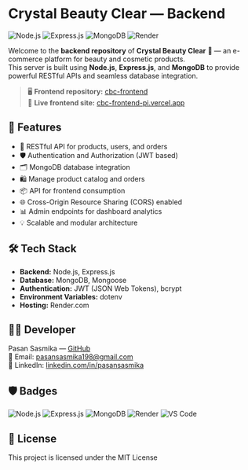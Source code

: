 # Crystal Beauty Clear — Backend

![Node.js](https://img.shields.io/badge/Node.js-339933?style=for-the-badge&logo=nodedotjs&logoColor=white)
![Express.js](https://img.shields.io/badge/Express.js-000000?style=for-the-badge&logo=express&logoColor=white)
![MongoDB](https://img.shields.io/badge/MongoDB-4EA94B?style=for-the-badge&logo=mongodb&logoColor=white)
![Render](https://img.shields.io/badge/Hosted_on-Render.com-46a2f1?style=for-the-badge&logo=render&logoColor=white)

Welcome to the **backend repository** of **Crystal Beauty Clear** 💄 — an e-commerce platform for beauty and cosmetic products.  
This server is built using **Node.js**, **Express.js**, and **MongoDB** to provide powerful RESTful APIs and seamless database integration.

> 🖥️ **Frontend repository:** [cbc-frontend](https://github.com/PasanSasmika/cbc-frontend)  
> 🚀 **Live frontend site:** [cbc-frontend-pi.vercel.app](https://cbc-frontend-pi.vercel.app/)

## 🌟 Features

- 🧩 RESTful API for products, users, and orders
- 🛡️ Authentication and Authorization (JWT based)
- 🗂️ MongoDB database integration
- 🛍️ Manage product catalog and orders
- 📦 API for frontend consumption
- 🌐 Cross-Origin Resource Sharing (CORS) enabled
- 📊 Admin endpoints for dashboard analytics
- 💡 Scalable and modular architecture

## 🛠️ Tech Stack

- **Backend:** Node.js, Express.js
- **Database:** MongoDB, Mongoose
- **Authentication:** JWT (JSON Web Tokens), bcrypt
- **Environment Variables:** dotenv
- **Hosting:** Render.com


## 🧑‍💻 Developer

Pasan Sasmika — [GitHub](https://github.com/PasanSasmika)  
📧 Email: pasansasmika198@gmail.com  
🔗 LinkedIn: [linkedin.com/in/pasansasmika](http://www.linkedin.com/in/pasan-sasmika)

## 🛡️ Badges

![Node.js](https://img.shields.io/badge/Node.js-339933?style=for-the-badge&logo=nodedotjs&logoColor=white)
![Express.js](https://img.shields.io/badge/Express.js-000000?style=for-the-badge&logo=express&logoColor=white)
![MongoDB](https://img.shields.io/badge/MongoDB-4EA94B?style=for-the-badge&logo=mongodb&logoColor=white)
![Render](https://img.shields.io/badge/Hosted_on-Render.com-46a2f1?style=for-the-badge&logo=render&logoColor=white)
![VS Code](https://img.shields.io/badge/VSCode-007ACC?style=for-the-badge&logo=visual-studio-code&logoColor=white)

## 📄 License

This project is licensed under the MIT License
